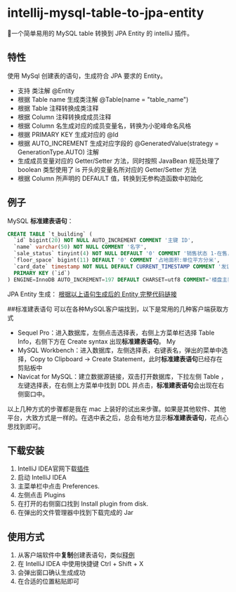 

# intellij-mysql-table-to-jpa-entity
🎉一个简单易用的 MySQL table 转换到 JPA Entity 的 intelliJ 插件。

## 特性
使用 MySql 创建表的语句，生成符合 JPA 要求的 Entity。

- 支持 类注解 @Entity
- 根据 Table name 生成类注解 @Table(name = "table_name")
- 根据 Table 注释转换成类注释
- 根据 Column 注释转换成成员注释
- 根据 Column 名生成对应的成员变量名，转换为小驼峰命名风格
- 根据 PRIMARY KEY 生成对应的 @Id 
- 根据 AUTO_INCREMENT 生成对应字段的 @GeneratedValue(strategy = GenerationType.AUTO) 注解
- 生成成员变量对应的 Getter/Setter 方法，同时按照 JavaBean 规范处理了 boolean 类型使用了 is 开头的变量名所对应的 Getter/Setter 方法
- 根据 Column 所声明的 DEFAULT 值，转换到无参构造函数中初始化

## 例子
MySQL **标准建表语句**：
```sql
CREATE TABLE `t_building` (
  `id` bigint(20) NOT NULL AUTO_INCREMENT COMMENT '主键 ID',
  `name` varchar(50) NOT NULL COMMENT '名字',
  `sale_status` tinyint(4) NOT NULL DEFAULT '0' COMMENT '销售状态 1-在售， 2-待售， 3-售罄',
  `floor_space` bigint(11) DEFAULT '0' COMMENT '占地面积:单位平方分米',
  `card_date` timestamp NOT NULL DEFAULT CURRENT_TIMESTAMP COMMENT '发证时间',
  PRIMARY KEY (`id`)
) ENGINE=InnoDB AUTO_INCREMENT=197 DEFAULT CHARSET=utf8 COMMENT='楼盘主表';
```
JPA Entity 生成：
[根据以上语句生成后的 Entity 完整代码链接](/blob/master/src/test/java/TZiboBuilding.java/)

##标准建表语句
可以在各种MySQL客户端找到，以下是常用的几种客户端获取方式

 - Sequel Pro：进入数据库，左侧点击选择表，右侧上方菜单栏选择 Table Info，右侧下方在 Create syntax 出现**标准建表语句**。
My 
- MySQL Workbench：进入数据库，左侧选择表，右键表名，弹出的菜单中选择，Copy to Clipboard -> Create Statement，此时**标准建表语句**已经存在剪贴板中
- Navicat for MySQL：建立数据源链接，双击打开数据库，下拉左侧 Table ，左键选择表，在右侧上方菜单中找到 DDL 并点击，**标准建表语句**会出现在右侧窗口中。

以上几种方式的步骤都是我在 mac 上装好的试出来步骤。如果是其他软件、其他平台，大致方式是一样的。在选中表之后，总会有地方显示**标准建表语句**，花点心思找到即可。

## 下载安装
1. IntelliJ IDEA官网下载[插件](https://plugins.jetbrains.com/plugin/11350-mysql-table-to-jpa-entity)
2. 启动 IntelliJ IDEA
3. 主菜单栏中点击 Preferences.
4. 左侧点击 Plugins
5. 在打开的右侧窗口找到 Install plugin from disk.
6. 在弹出的文件管理器中找到下载完成的 Jar

## 使用方式
1. 从客户端软件中**复制**创建表语句，类似[释例](#释例)
2. 在 IntelliJ IDEA 中使用快捷键 Ctrl + Shift + X
3. 会弹出窗口确认生成成功
4. 在合适的位置粘贴即可
